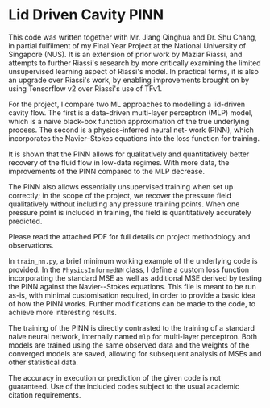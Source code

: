 # Lid Driven Cavity PINN

This code was written together with Mr. Jiang Qinghua and Dr. Shu Chang, in partial fulfilment of my Final Year Project at the National University of Singapore (NUS). It is an extension of prior work by Maziar Riassi, and attempts to further Riassi's research by more critically examining the limited unsupervised learning aspect of Riassi's model. In practical terms, it is also an upgrade over Riassi's work, by enabling improvements brought on by using Tensorflow v2 over Riassi's use of TFv1.

For the project, I compare two ML approaches to modelling a lid-driven cavity flow. The first is a data-driven multi-layer perceptron (MLP) model, which is a naive black-box function approximation of the true underlying process. The second is a physics-inferred neural net- work (PINN), which incorporates the Navier–Stokes equations into the loss function for training.

It is shown that the PINN allows for qualitatively and quantitatively better recovery of the fluid flow in low-data regimes. With more data, the improvements of the PINN compared to the MLP decrease.

The PINN also allows essentially unsupervised training when set up correctly; in the scope of the project, we recover the pressure field qualitatively without including any pressure training points. When one pressure point is included in training, the field is quantitatively accurately predicted.

Please read the attached PDF for full details on project methodology and observations.

In `train_nn.py`, a brief minimum working example of the underlying code is provided. In the `PhysicsInformedNN` class, I define a custom loss function incorporating the standard MSE as well as additional MSE derived by testing the PINN against the Navier--Stokes equations. This file is meant to be run as-is, with minimal customisation required, in order to provide a basic idea of how the PINN works. Further modifications can be made to the code, to achieve more interesting results.

The training of the PINN is directly contrasted to the training of a standard naive neural network, internally named `mlp` for multi-layer perceptron. Both models are trained using the same observed data and the weights of the converged models are saved, allowing for subsequent analysis of MSEs and other statistical data.

The accuracy in execution or prediction of the given code is not guaranteed. Use of the included codes subject to the usual academic citation requirements.
